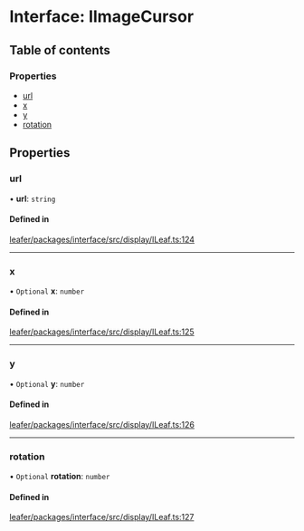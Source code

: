 # Interface: IImageCursor

## Table of contents

### Properties

- [url](IImageCursor.md#url)
- [x](IImageCursor.md#x)
- [y](IImageCursor.md#y)
- [rotation](IImageCursor.md#rotation)

## Properties

### url

• **url**: `string`

#### Defined in

[leafer/packages/interface/src/display/ILeaf.ts:124](https://github.com/leaferjs/leafer/blob/4821e21/packages/interface/src/display/ILeaf.ts#L124)

___

### x

• `Optional` **x**: `number`

#### Defined in

[leafer/packages/interface/src/display/ILeaf.ts:125](https://github.com/leaferjs/leafer/blob/4821e21/packages/interface/src/display/ILeaf.ts#L125)

___

### y

• `Optional` **y**: `number`

#### Defined in

[leafer/packages/interface/src/display/ILeaf.ts:126](https://github.com/leaferjs/leafer/blob/4821e21/packages/interface/src/display/ILeaf.ts#L126)

___

### rotation

• `Optional` **rotation**: `number`

#### Defined in

[leafer/packages/interface/src/display/ILeaf.ts:127](https://github.com/leaferjs/leafer/blob/4821e21/packages/interface/src/display/ILeaf.ts#L127)
